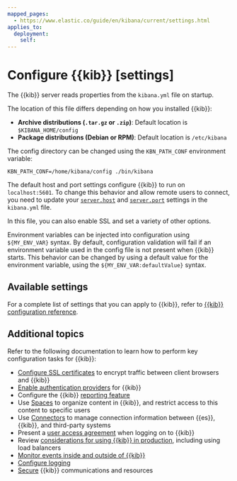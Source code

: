 ```yaml
---
mapped_pages:
  - https://www.elastic.co/guide/en/kibana/current/settings.html
applies_to:
  deployment:
    self:
---
```


# Configure {{kib}} [settings]

The {{kib}} server reads properties from the `kibana.yml` file on startup. 

The location of this file differs depending on how you installed {{kib}}:

* **Archive distributions (`.tar.gz` or `.zip`)**: Default location is `$KIBANA_HOME/config`
* **Package distributions (Debian or RPM)**: Default location is `/etc/kibana`

The config directory can be changed using the `KBN_PATH_CONF` environment variable:

```text
KBN_PATH_CONF=/home/kibana/config ./bin/kibana
```

The default host and port settings configure {{kib}} to run on `localhost:5601`. To change this behavior and allow remote users to connect, you need to update your [`server.host`](kibana://reference/configuration-reference/general-settings.md#server-host) and [`server.port`](kibana://reference/configuration-reference/general-settings.md#server-port) settings in the `kibana.yml` file.

In this file, you can also enable SSL and set a variety of other options.

Environment variables can be injected into configuration using `${MY_ENV_VAR}` syntax. By default, configuration validation will fail if an environment variable used in the config file is not present when {{kib}} starts. This behavior can be changed by using a default value for the environment variable, using the `${MY_ENV_VAR:defaultValue}` syntax.

## Available settings

For a complete list of settings that you can apply to {{kib}}, refer to [{{kib}} configuration reference](kibana://reference/configuration-reference.md).

## Additional topics

Refer to the following documentation to learn how to perform key configuration tasks for {{kib}}: 

* [Configure SSL certificates](/deploy-manage/security/set-up-basic-security-plus-https.md#encrypt-kibana-browser) to encrypt traffic between client browsers and {{kib}}
* [Enable authentication providers](/deploy-manage/users-roles/cluster-or-deployment-auth/kibana-authentication.md) for {{kib}}
* Configure the {{kib}} [reporting feature](/deploy-manage/kibana-reporting-configuration.md)
* Use [Spaces](/deploy-manage/manage-spaces.md) to organize content in {{kib}}, and restrict access to this content to specific users
* Use [Connectors](/deploy-manage/manage-connectors.md) to manage connection information between {{es}}, {{kib}}, and third-party systems
* Present a [user access agreement](/deploy-manage/users-roles/cluster-or-deployment-auth/access-agreement.md) when logging on to {{kib}}
* Review [considerations for using {{kib}} in production](/deploy-manage/production-guidance/kibana-in-production-environments.md), including using load balancers
* [Monitor events inside and outside of {{kib}}](/deploy-manage/monitor.md)
* [Configure logging](/deploy-manage/monitor/logging-configuration.md)
* [Secure](/deploy-manage/security.md) {{kib}} communications and resources
